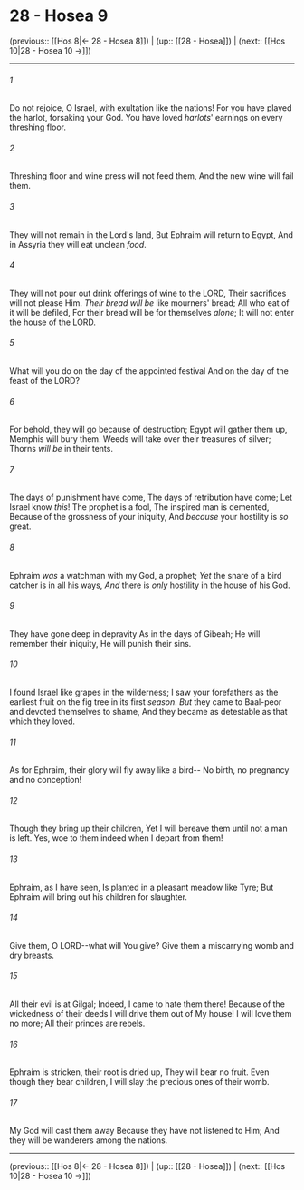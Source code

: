 # 28 - Hosea 9

(previous:: [[Hos 8|← 28 - Hosea 8]]) | (up:: [[28 - Hosea]]) | (next:: [[Hos 10|28 - Hosea 10 →]])

***


###### 1 
Do not rejoice, O Israel, with exultation like the nations! For you have played the harlot, forsaking your God. You have loved _harlots_' earnings on every threshing floor. 

###### 2 
Threshing floor and wine press will not feed them, And the new wine will fail them. 

###### 3 
They will not remain in the Lord's land, But Ephraim will return to Egypt, And in Assyria they will eat unclean _food_. 

###### 4 
They will not pour out drink offerings of wine to the LORD, Their sacrifices will not please Him. _Their bread will_ _be_ like mourners' bread; All who eat of it will be defiled, For their bread will be for themselves _alone_; It will not enter the house of the LORD. 

###### 5 
What will you do on the day of the appointed festival And on the day of the feast of the LORD? 

###### 6 
For behold, they will go because of destruction; Egypt will gather them up, Memphis will bury them. Weeds will take over their treasures of silver; Thorns _will be_ in their tents. 

###### 7 
The days of punishment have come, The days of retribution have come; Let Israel know _this_! The prophet is a fool, The inspired man is demented, Because of the grossness of your iniquity, And _because_ your hostility is _so_ great. 

###### 8 
Ephraim _was_ a watchman with my God, a prophet; _Yet_ the snare of a bird catcher is in all his ways, _And_ there is _only_ hostility in the house of his God. 

###### 9 
They have gone deep in depravity As in the days of Gibeah; He will remember their iniquity, He will punish their sins. 

###### 10 
I found Israel like grapes in the wilderness; I saw your forefathers as the earliest fruit on the fig tree in its first _season_. _But_ they came to Baal-peor and devoted themselves to shame, And they became as detestable as that which they loved. 

###### 11 
As for Ephraim, their glory will fly away like a bird-- No birth, no pregnancy and no conception! 

###### 12 
Though they bring up their children, Yet I will bereave them until not a man is left. Yes, woe to them indeed when I depart from them! 

###### 13 
Ephraim, as I have seen, Is planted in a pleasant meadow like Tyre; But Ephraim will bring out his children for slaughter. 

###### 14 
Give them, O LORD--what will You give? Give them a miscarrying womb and dry breasts. 

###### 15 
All their evil is at Gilgal; Indeed, I came to hate them there! Because of the wickedness of their deeds I will drive them out of My house! I will love them no more; All their princes are rebels. 

###### 16 
Ephraim is stricken, their root is dried up, They will bear no fruit. Even though they bear children, I will slay the precious ones of their womb. 

###### 17 
My God will cast them away Because they have not listened to Him; And they will be wanderers among the nations.

***

(previous:: [[Hos 8|← 28 - Hosea 8]]) | (up:: [[28 - Hosea]]) | (next:: [[Hos 10|28 - Hosea 10 →]])

